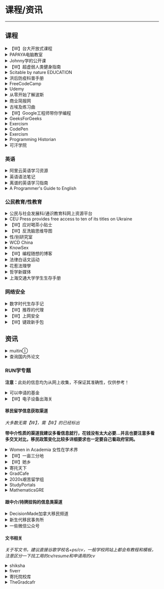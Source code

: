 # 课程/资讯

---

## 课程

<div class="grid">
    <div><details><summary>【W】台大开放式课程</summary><p>台湾大学提供的开放式课程，涵盖了很多领域，提供PPT课件。<br/><a href="http://ocw.aca.ntu.edu.tw/ntu-ocw/" target="_blank" role="button" class="outline">访问课程</a></p></details></div>
    <div><details><summary>PAPAYA电脑教室</summary><p>一个台湾人出品的电脑办公软件教学，有系统的Word、PowerPoint、Excel、PhotoShop教学，以及一些其他的在线工具教学，讲的很细，很好理解。<br/><a href="https://www.youtube.com/channel/UCdEpz2A4DzV__4C1x2quKLw" target="_blank" role="button" class="outline">【W】访问课程（YouTube）</a><br/><a href="https://space.bilibili.com/402780815" target="_blank" role="button" class="outline">访问课程（Bilibili）</a></p></details></div>
    <div><details><summary>Johnny学的公开课</summary><p>一个关于obsidian的讲解课程，这个视频所在的合集下还有一个提升直播课，看完这两个视频，基本功就差不多了（总计约6h），进阶一点的话，这个up的主页下有个“学ob”的分类。<br/><a href="https://www.bilibili.com/video/av421407255" target="_blank" role="button" class="outline">访问网站</a></p></details></div>
</div>
<div class="grid">
    <div><details><summary>【W】超虚弱人类健身指南</summary><p>不能算是指南，只能算是心得分享<br/>适合在学生阶段从未独立跑过800米、上两层台阶就喘的“超虚弱人类”<br/>1、<a href="https://www.bilibili.com/video/BV1B54y1Q72M" target="_blank">脚尖不离地热身</a><br/>前三天只做这个，告诉身体“我要运动了”<br/>只要放弃超过一周就从这个再开始<br/>另外<a href="https://space.bilibili.com/503479504/" target="_blank">这个UP主</a>的视频都短、简单、操作性强、实测有效，可以自行选择做做<br/>2、<a href="https://www.bilibili.com/video/BV1jt411x7zZ" target="_blank">PUMP IT UP2004第1-2节</a><br/>最开始先完成第一节，第二节看着做，做不完也没关系<br/>3、室内走<br/><a href="https://www.bilibili.com/video/BV1ev41187Wp" target="_blank">保护膝盖有氧运动</a><br/>4、<a href="https://www.bilibili.com/video/BV1Sx411r7y" target="_blank">入门级拉伸</a><br/><a href="https://malu.today/@malu/106233302510948378" target="_blank" role="button" class="outline">【W】原文地址</a></p></details></div>
    <div><details><summary>Scitable by nature EDUCATION</summary><p>《自然》期刊旗下，面向本科生和高中生的遗传学及细胞生物学资源网站，似乎不再更新了，但存档的都还能看。也有很多环境科学的有趣东西。<br/><a href="https://www.nature.com/scitable/" target="_blank" role="button" class="outline">访问网站</a></p></details></div>
    <div><details><summary>洪后防疫科普手册</summary><p>由原子团整理的一些洪水可能诱发的身心健康问题以及简单的诊断和处理措施，包含生理篇与心理篇，所有内容均交由在岗医生审核通过。<br/><a href="https://1.gover.ml/" target="_blank" role="button" class="outline">访问网站</a></p></details></div>
</div>
<div class="grid">
    <div><details><summary>FreeCodeCamp</summary><p>一个互动式编程学习网站，课程质量不错，有中文<br/><a href="https://www.freecodecamp.org/chinese/" target="_blank" role="button" class="outline">访问网站</a></p></details></div>
    <div><details><summary>Udemy</summary><p>一个在线课程学习平台<br/><a href="https://www.udemy.com/" target="_blank" role="button" class="outline">访问网站</a></p></details></div>
    <div><details><summary>从零开始了解波斯</summary><p>一个英文的波斯相关播客<br/><a href="https://podcasts.apple.com/us/podcast/history-of-persia/id1452677220" target="_blank" role="button" class="outline">访问网站</a></p></details></div>
</div>
<div class="grid">
    <div><details><summary>商业简报网</summary><p>一个台湾老师制作的PPT教学网站，同时也有一些PPT模板和小组件可供下载<br/><a href="https://www.pook.com.tw/" target="_blank" role="button" class="outline">访问网站</a></p></details></div>
    <div><details><summary>古埃及练习曲</summary><p>一个中文埃及学博客，翻译介绍一些关于埃及的资料。<br/><a href="https://practiceegyptian.com/" target="_blank" role="button" class="outline">访问网站</a></p></details></div>
    <div><details><summary>【W】Google工程师带你学编程</summary><p>一个Google工程师出品的面向零基础人群的编程课。<br/><a href="https://docs.google.com/forms/d/e/1FAIpQLSdwWnCvD31tVp0IGgEGV5ILqTvUp5huoxyrgzS_-ficO2Z2sQ/viewform?fbzx=-3697804490486520350" target="_blank" role="button" class="outline">报名表单</a><br/><a href="https://docs.google.com/document/d/1CyWQMCepViYVvVz-ESAKXiWGOhj-SXk_SybrvC0Mogw/" target="_blank" role="button" class="outline">学习指南</a></p></details></div>
</div>
<div class="grid">
    <div><details><summary>GeeksForGeeks</summary><p>一个可以自学编程的网站<br/><a href="https://www.geeksforgeeks.org/" target="_blank" role="button" class="outline">访问网站</a></p></details></div>
    <div><details><summary>Exercism</summary><p>一个可以自学编程的网站<br/><a href="https://exercism.org/" target="_blank" role="button" class="outline">访问网站</a></p></details></div>
    <div><details><summary>CodePen</summary><p>面向前端设计人员和开发人员的社交开发环境。构建和部署网站、展示您的作品、构建测试用例以学习和调试并寻找灵感。<br/><a href="https://codepen.io/" target="_blank" role="button" class="outline">访问网站</a></p></details></div>
</div>
<div class="grid">
    <div><details><summary>Exercism</summary><p>一个可以自学编程的网站<br/><a href="https://exercism.org/" target="_blank" role="button" class="outline">访问网站</a></p></details></div>
    <div><details><summary>Programming Historian</summary><p>发布初学者友好、经过同行评审的教程，帮助人文学者学习各种数字工具、技术和工作流，以促进研究和教学。<br/><a href="https://programminghistorian.org/" target="_blank" role="button" class="outline">访问网站</a></p></details></div>
    <div><details><summary>可汗学院</summary><p>一个免费的非盈利在线教育网站，可以学习数学、科学、编程等课程，需要注册账号<br/><a href="https://zh.khanacademy.org/" target="_blank" role="button" class="outline">访问网站</a></p></details></div>
</div>

### 英语

<div class="grid">
    <div><details><summary>阿里云英语学习资源</summary><p>互联网上搜集的一些英语学习资源，大部分是阿里云盘的形式<br/>【英语学习系列合集】<br/>《Kristin英语课堂》核心VIP会员课程(185节课)
<a href="https://www.aliyundrive.com/s/JL9FgvDgcff" target="_blank">https://www.aliyundrive.com/s/JL9FgvDgcff</a><br/>《Little Fox一起快乐学英语》<a href="https://www.aliyundrive.com/s/3kDCbPVe3uw" target="_blank">https://www.aliyundrive.com/s/3kDCbPVe3uw</a><br/>《Reading Exporer》第2版 F-5级【外教课】全144集
<a href="https://www.aliyundrive.com/s/jUGxHgLzXAC" target="_blank">https://www.aliyundrive.com/s/jUGxHgLzXAC</a><br/>【学而思】乐学英语口语1-6级全
<a href="https://www.aliyundrive.com/s/ZMBngD6fHbX" target="_blank">https://www.aliyundrive.com/s/ZMBngD6fHbX</a><br/>牛津树、RAZ、KIDS等全包括
<a href="https://www.aliyundrive.com/s/HijxaWCCNKL" target="_blank">https://www.aliyundrive.com/s/HijxaWCCNKL</a><br/>【DK-Help Your Kids Series】
<a href="https://www.aliyundrive.com/s/pgXEko7G3QX" target="_blank">https://www.aliyundrive.com/s/pgXEko7G3QX</a><br/>经典英文原著(黑猫系列1-6级)-MP3+中英文本+纯英文本格式
适合：小学、中学、大学，分为1-6个级别，不论你是小学、中学、大学均可选读。<br/>1级：适合四、五、六年级学生阅读<br/>2级：适合七年级学生阅读<br/>3级：适合八年级学生阅读<br/>4级：适合九年级学生阅读<br/>5-6级：适合高中及大学生阅读
<a href="https://www.aliyundrive.com/s/eyNiGfVqG8L" target="_blank">https://www.aliyundrive.com/s/eyNiGfVqG8L</a><br/><a href="https://www.aliyundrive.com/s/3Gb9dhh2kFJ" target="_blank">https://www.aliyundrive.com/s/3Gb9dhh2kFJ</a></p></details></div>
    <div> </div>
    <div><details><summary>英语语法笔记</summary><p>一个从零开始学习英语语法的项目，写的比较清晰<br/><a href="https://hzpt-inet-club.github.io/english-note/" target="_blank" role="button" class="outline">访问网站</a><br/><a href="https://github.com/hzpt-inet-club/english-note" target="_blank" role="button" class="outline">项目地址</a></p></details></div>
    <div><details><summary>离谱的英语学习指南</summary><p>一个稍微进阶一点的英语学习指南<br/><a href="https://byoungd.github.io/English-level-up-tips/" target="_blank" role="button" class="outline">访问网站</a><br/><a href="https://github.com/byoungd/English-level-up-tips/" target="_blank" role="button" class="outline">项目地址</a></p></details></div>
</div>
<div class="grid">
    <div><details><summary>A Programmer's Guide to English</summary><p>专为程序员编写的英语学习指南。<br/><a href="https://a-programmers-guide-to-english.harryyu.me/" target="_blank" role="button" class="outline">访问网站</a><br/><a href="https://github.com/yujiangshui/A-Programmers-Guide-to-English" target="_blank" role="button" class="outline">项目地址</a></p></details></div>
    <div> </div>
    <div> </div>
</div>

### 公民教育/性教育

<div class="grid">
    <div><details><summary>公民与社会发展科/通识教育科网上资源平台</summary><p>一个香港通识教育科课程资源册系列的电子书，PDF可以直接下载。由于这是教师用书，更能直观看出课程设计、教学大纲和知识点。<br/><a href="https://ls.edb.hkedcity.net/tc/about_RelatedPublications.php" target="_blank" role="button" class="outline">访问网站</a></p></details></div>
    <div><details><summary>CEU Press provides free access to ten of its titles on Ukraine</summary><p>中欧大学出版的关于乌克兰地区政治形势的电子书<br/><a href="https://ceupress.com/article/2022-03-01/ceu-press-provides-free-access-ten-its-titles-ukraine" target="_blank" role="button" class="outline">访问网站</a></p></details></div>
    <div><details><summary>【W】应对喝茶小贴士</summary><p>象友的经验之谈<br/><a href="https://alive.bar/@evelinece/108243911905307867" target="_blank" role="button" class="outline">查看</a></p></details></div>
</div>
<div class="grid">
    <div><details><summary>【W】反洗脑思维导图</summary><p>下载该Html文件后打开查看<br/><a href="https://raw.githubusercontent.com/mylifewaiting/brainwashing/master/brainwash.html" target="_blank" role="button" class="outline">查看</a></p></details></div>
    <div><details><summary>性/别研究室</summary><p>国立中央大学性／別研究室的出版讯息，点進去有电子书，有些分简繁。<br/><a href="https://sex.ncu.edu.tw/index.html" target="_blank" role="button" class="outline">访问网站</a></p></details></div>
    <div><details><summary>WCD China</summary><p>世界避孕日网站，提供一些避孕相关的信息<br/><a href="https://www.china-wcd.com/" target="_blank" role="button" class="outline">访问网站</a></p></details></div>
</div>
<div class="grid">
    <div><details><summary>KnowSex</summary><p>一个性教育网站，内容适合初中及以上阶段的人群阅读。<br/><a href="https://knowsex.net/" target="_blank" role="button" class="outline">访问网站</a></p></details></div>
    <div><details><summary>【W】编程随想的博客</summary><p>虽然大佬人进去了，博客还是可以看一看的。其实他的博客公民教育和网络安全都有，立场请见仁见智。<br/><a href="https://program-think.blogspot.com/" target="_blank" role="button" class="outline">访问网站</a></p></details></div>
    <div><details><summary>法律白话文运动</summary><p>專注打造台灣法律文化的垂直媒體。從法律認識議題，從議題反思法律。<br/><a href="https://plainlaw.me/" target="_blank" role="button" class="outline">访问网站</a></p></details></div>
</div>
<div class="grid">
    <div><details><summary>花惹法理學</summary><p>來吧！英美法理學與政治哲學 | Blog for Legal Philosophy<br/><a href="https://wtfjurisprudence.wordpress.com/" target="_blank" role="button" class="outline">访问网站</a></p></details></div>
    <div><details><summary>哲学新媒体</summary><p>台湾哲学网站，内含当今美国比较新的自由主义理论，罗尔斯主义（也叫New liberals）的科普<br/><a href="https://philomedium.com/" target="_blank" role="button" class="outline">访问网站</a></p></details></div>
    <div><details><summary>上海交通大学学生生存手册</summary><p>号称本科自救指南的一本小册子，挺有意思的，值得一读<br/><a href="http://www.houxiaodi.com/assets/misc/manual.pdf" target="_blank" role="button" class="outline">PDF下载</a><br/><a href="https://survivesjtu.gitbook.io/survivesjtumanual/" target="_blank" role="button" class="outline">在线阅读</a><br/><a href="https://survivesjtu.github.io/SJTU-Application/#/" target="_blank" role="button" class="outline">飞跃手册</a></p></details></div>
</div>

### 网络安全

<div class="grid">
    <div><details><summary>数字时代生存手记</summary><p>一份关于网络安全的指导手册<br/><a href="https://reconsidera.github.io/zh/" target="_blank" role="button" class="outline">访问网站</a></p></details></div>
    <div><details><summary>【W】推荐的代理</summary><p><i>2022年推荐的代理方式</i><br/><a href="https://kwaa.moe/objects/ab72a271-0bae-49ba-94e5-e6bdec8afbf3" target="_blank" role="button" class="outline">查看</a></p></details></div>
    <div><details><summary>【W】上网安全</summary><p>一条关于上网安全的嘟文<br/><a href="https://alive.bar/web/@cmx/108225370022958679" target="_blank" role="button" class="outline">查看</a></p></details></div>
</div>
<div class="grid">
    <div><details><summary>【W】键政新手包</summary><p>网络安全相关<br/><a href="https://mastodon.online/@CapComGang/108213394378429562" target="_blank" role="button" class="outline">访问网站</a></p></details></div>
    <div> </div>
    <div> </div>
</div>

## 资讯

<div class="grid">
    <div><details><summary>muitinⒾ</summary><p>端传媒的镜像文章<br/><i>虽然但是...有钱还是建议去支持一下他们啦（笑）</i><br/><a href="https://agora0.gitlab.io/blog/initium/" target="_blank" role="button" class="outline">访问网站</a></p></details></div>
    <div><details><summary>查询国内外论文</summary><p>一些查询国内外论文的方法<br/><a href="http://web.lib.ntu.edu.tw/question//node/44" target="_blank" role="button" class="outline">访问网站</a></p></details></div>
    <div> </div>
</div>

### RUN学专题

<p><b>注意：</b>此处的信息均为从网上收集，不保证其准确性，仅供参考！</p>

<div class="grid">
    <div><details><summary>可以申请的基金</summary><p>15-25岁朋友可以申请的基金，有直接帮你付全部大学学费的，有给你的项目 $1k - $50k 的，有让你免费去参加培训的，还有付你工资让你参加培训的，面向全球年轻人。<br/><a href="https://m.weibo.cn/status/4770623845566624" target="_blank" role="button" class="outline">访问网站</a><br/><a href="http://archive.today/8k9Iw" target="_blank" role="button" class="outline">【W】备份</a></p></details></div>
    <div><details><summary>【W】电子设备出海关</summary><p>出海关前要如何清理手机与电脑，最大可能不被卡<br/><a href="https://www.reddit.com/r/iwanttorun/comments/uonwt2/%E6%83%B3%E7%9F%A5%E9%81%93%E8%BF%87%E8%BE%B9%E6%A3%80%E5%85%B7%E4%BD%93%E6%98%AF%E6%80%8E%E4%B9%88%E6%A3%80%E6%9F%A5%E7%94%B5%E8%84%91%E6%89%8B%E6%9C%BA%E7%9A%84%E6%9C%89%E6%97%A0%E7%BB%8F%E5%8E%86%E8%BF%87%E7%9A%84%E5%8F%8B%E5%8F%8B%E8%AF%B4%E8%AF%B4%E6%B3%A8%E6%84%8F%E4%BF%9D%E6%8A%A4%E9%9A%90%E7%A7%81/" target="_blank" role="button" class="outline">访问网站</a></p></details></div>
    <div> </div>
</div>

#### 移民留学信息获取渠道

<i>大多数无需【W】，需【W】的已经标出</i>

<b>带中介性质的渠道我建议多看信息就行，花钱没有太大必要…并且也要注意多看多交叉对比，移民政策变化比较多详细要求也一定要自己看政府官网。</b>

<div class="grid">
    <div><details><summary>Women in Academia 女性在学术界</summary><p>（同理还有Women in Tech/Fiance/Social Science等等小组可以看看）、Fiveland指北、Women指西针、XX（替换成你想去的国家）留学<br/>小红书也有很多留学生分享信息，可以搜一搜<br/><a href="https://www.douban.com/group/705363/" target="_blank" role="button" class="outline">访问网站</a></p></details></div>
    <div><details><summary>【W】一亩三分地</summary><p><a href="https://www.1point3acres.com/bbs/" target="_blank" role="button" class="outline">访问网站</a></p></details></div>
    <div><details><summary>【W】她乡</summary><p>出国留学和生活分享版块，注意：该论坛只接受女性/non-binary注册<br/><a href="https://womenoverseas.com/" target="_blank" role="button" class="outline">访问网站</a></p></details></div>
</div>
<div class="grid">
    <div><details><summary>寄托天下</summary><p><a href="https://www.gter.net/" target="_blank" role="button" class="outline">访问网站</a></p></details></div>
    <div><details><summary>GradCafe</summary><p>英文网站，面向graduate申请，包括博士。根据专业年份等等找到你想申请的国家+专业当年的帖子，可以和同届申请人一起交流；往年的帖子可以让你知道申请者大概都是什么样的，也会有一些非常有用的tips<br/><a href="https://forum.thegradcafe.com/" target="_blank" role="button" class="outline">访问网站</a></p></details></div>
    <div><details><summary>2020s艰苦留学组</summary><p><a href="https://www.douban.com/group/707650/" target="_blank" role="button" class="outline">访问网站</a></p></details></div>
</div>
<div class="grid">
    <div><details><summary>StudyPortals</summary><p>可以根据专业、国家、费用、学制、上课方式、学位等进行项目的筛选。项目的语言需求、各项排名、所在国家的工签政策、入学要求、当地生活费等都会列举出来，更具体的它也提供了项目的官网，个人觉得想知道的所有信息都有了。<br/>本科和博士、短期课程也有，上面那个地址是硕士的，点进主页下滑就能找到更多的网址啦<br/>但这个网站并不涵盖专业的所有学校，搜出来的学校也比较局限比较少。<br/>建议用这个入门看看你想学的专业大概费用如何，学制如何，再自己去找该专业详尽的院校名单做筛选。以及上面显示的语言需求也不是一定准确的，所有申请要求都要再仔细核对一遍学校官网。<br/><a href="https://www.mastersportal.com/search/master" target="_blank" role="button" class="outline">访问网站</a></p></details></div>
    <div><details><summary>MathematicsGRE</summary><p>数学系专用，主要是大家汇报offer的论坛（英文）。可以查看和自己相似条件的人收到哪些offer，也可以随便逛逛看有哪些项目。<br/><a href="https://mathematicsgre.com/" target="_blank" role="button" class="outline">访问网站</a></p></details></div>
    <div> </div>
</div>

#### 跟中介/持牌挂钩的信息类渠道

<div class="grid">
    <div><details><summary>DecisionMade加拿大移民频道</summary><p><a href="https://www.youtube.com/c/DecisionMade?app=desktop" target="_blank" role="button" class="outline">访问网站</a></p></details></div>
    <div><details><summary>新生代移民事务所</summary><p>可以了解不少加拿大移民的信息，微信公众号的名字是快速通道<br/><a href="https://eoivisa.com/" target="_blank" role="button" class="outline">访问网站</a></p></details></div>
    <div><details><summary>一些微信公众号</summary><p><b>哪儿移</b>：各国都会介绍一点<br/><b>加拿大留学移民联盟</b>：是中介，可以看看信息<br/><b>加在上海</b>：加拿大使馆官方公众号，会不定期有线上讲座可以听听也可以提问<br/><b>ABIC移民</b>：加拿大相关<br/><b>阎佐红</b>：申请加拿大学签可以翻翻案例之类的参考一下<br/><b>daad</b>：（主要是德国）定期举办各种线上讲座，包括各个学校的招生讲座。</p></details></div>
</div>

#### 文书相关

*关于写文书，建议直接谷歌学校名+ps/cv，一般学校网站上都会有教程和模板，注意区分一下找工用的cv/resume和申请用的cv*

<div class="grid">
    <div><details><summary>shiksha</summary><p>印度人开发的网站，从选国家学校、语言考试、到写文书推荐信、再到最后的申请学签都很清楚<br/><a href="https://studyabroad.shiksha.com/" target="_blank" role="button" class="outline">访问网站</a></p></details></div>
    <div><details><summary>fiverr</summary><p>freelancer网站，用来找native改PS、SOP，每个服务下面有评价，也可以看一亩三分地上国人的评价<br/><a href="http://www.fiverr.com/s2/b0abd0ad4a" target="_blank" role="button" class="outline">访问网站</a></p></details></div>
    <div><details><summary>寄托院校库</summary><p>类似一个offer数据库，可以用来看获得某一学校专业offer的同学的背景、何时获得offer的等等，因为是免费的所以还算比较良心<br/><a href="https://schools.gter.net/" target="_blank" role="button" class="outline">访问网站</a></p></details></div>
</div>
<div class="grid">
    <div><details><summary>TheGradcafr</summary><p>大概是美国版寄托院校库，有由本地和海外申请者自己上传的每年offer/reject情况，不过只有master和phd的，没有bachelor的<br/><a href="https://www.thegradcafe.com/" target="_blank" role="button" class="outline">访问网站</a></p></details></div>
    <div> </div>
    <div> </div>
</div>